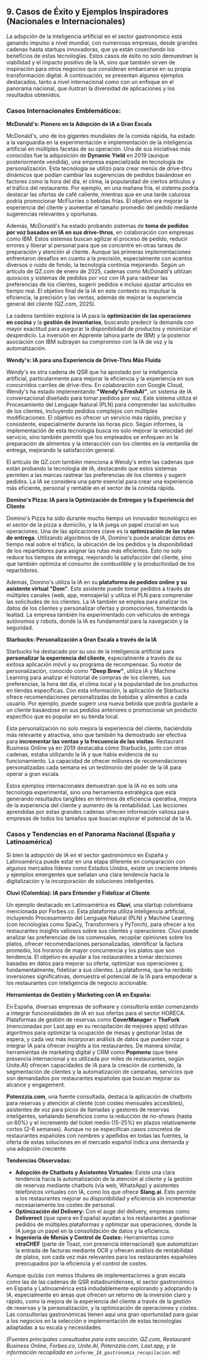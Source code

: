 ## 9. Casos de Éxito y Ejemplos Inspiradores (Nacionales e Internacionales)

La adopción de la inteligencia artificial en el sector gastronómico está ganando impulso a nivel mundial, con numerosas empresas, desde grandes cadenas hasta startups innovadoras, que ya están cosechando los beneficios de estas tecnologías. Estos casos de éxito no solo demuestran la viabilidad y el impacto positivo de la IA, sino que también sirven de inspiración para otros negocios que consideran embarcarse en su propia transformación digital. A continuación, se presentan algunos ejemplos destacados, tanto a nivel internacional como con un enfoque en el panorama nacional, que ilustran la diversidad de aplicaciones y los resultados obtenidos.



### Casos Internacionales Emblemáticos:

**McDonald's: Pionero en la Adopción de IA a Gran Escala**

McDonald's, uno de los gigantes mundiales de la comida rápida, ha estado a la vanguardia en la experimentación e implementación de la inteligencia artificial en múltiples facetas de su operación. Una de sus iniciativas más conocidas fue la adquisición de **Dynamic Yield** en 2019 (aunque posteriormente vendida), una empresa especializada en tecnología de personalización. Esta tecnología se utilizó para crear menús de drive-thru dinámicos que podían cambiar las sugerencias de pedidos basándose en factores como la hora del día, el clima, la popularidad de ciertos artículos y el tráfico del restaurante. Por ejemplo, en una mañana fría, el sistema podría destacar las ofertas de café caliente, mientras que en una tarde calurosa podría promocionar McFlurries o bebidas frías. El objetivo era mejorar la experiencia del cliente y aumentar el tamaño promedio del pedido mediante sugerencias relevantes y oportunas.

Además, McDonald's ha estado probando sistemas de **toma de pedidos por voz basados en IA en sus drive-thrus**, en colaboración con empresas como IBM. Estos sistemas buscan agilizar el proceso de pedido, reducir errores y liberar al personal para que se concentre en otras tareas de preparación y atención al cliente. Aunque las primeras implementaciones enfrentaron desafíos en cuanto a la precisión, especialmente con acentos diversos o ruido de fondo, la tecnología continúa mejorando. Según un artículo de QZ.com de enero de 2025, cadenas como McDonald's utilizan quioscos y sistemas de pedidos por voz con IA para rastrear las preferencias de los clientes, sugerir pedidos e incluso ajustar artículos en tiempo real. El objetivo final de la IA en este contexto es impulsar la eficiencia, la precisión y las ventas, además de mejorar la experiencia general del cliente (QZ.com, 2025).

La cadena también explora la IA para la **optimización de las operaciones en cocina** y la **gestión de inventarios**, buscando predecir la demanda con mayor exactitud para asegurar la disponibilidad de productos y minimizar el desperdicio. La inversión en Apprente (ahora parte de IBM) y la posterior asociación con IBM subrayan su compromiso con la IA de voz y la automatización.

**Wendy's: IA para una Experiencia de Drive-Thru Más Fluida**

Wendy's es otra cadena de QSR que ha apostado por la inteligencia artificial, particularmente para mejorar la eficiencia y la experiencia en sus concurridos carriles de drive-thru. En colaboración con Google Cloud, Wendy's ha estado implementando **"Wendy's FreshAI"**, un sistema de IA conversacional diseñado para tomar pedidos por voz. Este sistema utiliza el Procesamiento del Lenguaje Natural (PLN) para comprender las solicitudes de los clientes, incluyendo pedidos complejos con múltiples modificaciones. El objetivo es ofrecer un servicio más rápido, preciso y consistente, especialmente durante las horas pico. Según informes, la implementación de esta tecnología busca no solo mejorar la velocidad del servicio, sino también permitir que los empleados se enfoquen en la preparación de alimentos y la interacción con los clientes en la ventanilla de entrega, mejorando la satisfacción general.

El artículo de QZ.com también menciona a Wendy's entre las cadenas que están probando la tecnología de IA, destacando que estos sistemas permiten a las marcas rastrear las preferencias de los clientes y sugerir pedidos. La IA se considera una parte esencial para crear una experiencia más eficiente, personal y rentable en el sector de la comida rápida.

**Domino's Pizza: IA para la Optimización de Entregas y la Experiencia del Cliente**

Domino's Pizza ha sido durante mucho tiempo un innovador tecnológico en el sector de la pizza a domicilio, y la IA juega un papel crucial en sus operaciones. Una de las aplicaciones clave es la **optimización de las rutas de entrega**. Utilizando algoritmos de IA, Domino's puede analizar datos en tiempo real sobre el tráfico, la ubicación de los pedidos y la disponibilidad de los repartidores para asignar las rutas más eficientes. Esto no solo reduce los tiempos de entrega, mejorando la satisfacción del cliente, sino que también optimiza el consumo de combustible y la productividad de los repartidores.

Además, Domino's utiliza la IA en su **plataforma de pedidos online y su asistente virtual "Dom"**. Este asistente puede tomar pedidos a través de múltiples canales (web, app, mensajería) y utiliza el PLN para comprender las solicitudes de los clientes. La IA también se emplea para analizar los datos de los clientes y personalizar ofertas y promociones, fomentando la lealtad. La empresa también ha experimentado con vehículos de entrega autónomos y robots, donde la IA es fundamental para la navegación y la seguridad.

**Starbucks: Personalización a Gran Escala a través de la IA**

Starbucks ha destacado por su uso de la inteligencia artificial para **personalizar la experiencia del cliente**, especialmente a través de su exitosa aplicación móvil y su programa de recompensas. Su motor de personalización, conocido como **"Deep Brew"**, utiliza IA y Machine Learning para analizar el historial de compras de los clientes, sus preferencias, la hora del día, el clima local y la popularidad de los productos en tiendas específicas. Con esta información, la aplicación de Starbucks ofrece recomendaciones personalizadas de bebidas y alimentos a cada usuario. Por ejemplo, puede sugerir una nueva bebida que podría gustarle a un cliente basándose en sus pedidos anteriores o promocionar un producto específico que es popular en su tienda local.

Esta personalización no solo mejora la experiencia del cliente, haciéndola más relevante y atractiva, sino que también ha demostrado ser efectiva para **incrementar las ventas y la frecuencia de las visitas**. Restaurant Business Online ya en 2019 destacaba cómo Starbucks, junto con otras cadenas, estaba utilizando la IA y que había evidencia de su funcionamiento. La capacidad de ofrecer millones de recomendaciones personalizadas cada semana es un testimonio del poder de la IA para operar a gran escala.

Estos ejemplos internacionales demuestran que la IA no es solo una tecnología experimental, sino una herramienta estratégica que está generando resultados tangibles en términos de eficiencia operativa, mejora de la experiencia del cliente y aumento de la rentabilidad. Las lecciones aprendidas por estas grandes cadenas ofrecen información valiosa para empresas de todos los tamaños que buscan explorar el potencial de la IA.

### Casos y Tendencias en el Panorama Nacional (España y Latinoamérica)

Si bien la adopción de IA en el sector gastronómico en España y Latinoamérica puede estar en una etapa diferente en comparación con algunos mercados líderes como Estados Unidos, existe un creciente interés y ejemplos emergentes que señalan una clara tendencia hacia la digitalización y la incorporación de soluciones inteligentes.

**Cluvi (Colombia): IA para Entender y Fidelizar al Cliente**

Un ejemplo destacado en Latinoamérica es **Cluvi**, una startup colombiana mencionada por Forbes.co. Esta plataforma utiliza inteligencia artificial, incluyendo Procesamiento del Lenguaje Natural (PLN) y Machine Learning (con tecnologías como SpaCy, Transformers y PyTorch), para ofrecer a los restaurantes insights valiosos sobre sus clientes y operaciones. Cluvi puede analizar las preferencias de los comensales, recopilar opiniones sobre los platos, ofrecer recomendaciones personalizadas, identificar la factura promedio, los horarios de mayor concurrencia y los platos que son tendencia. El objetivo es ayudar a los restaurantes a tomar decisiones basadas en datos para mejorar su oferta, optimizar sus operaciones y, fundamentalmente, fidelizar a sus clientes. La plataforma, que ha recibido inversiones significativas, demuestra el potencial de la IA para empoderar a los restaurantes con inteligencia de negocio accionable.

**Herramientas de Gestión y Marketing con IA en España:**

En España, diversas empresas de software y consultoría están comenzando a integrar funcionalidades de IA en sus ofertas para el sector HORECA. Plataformas de gestión de reservas como **CoverManager** o **TheFork** (mencionadas por Last.app en su recopilación de mejores apps) utilizan algoritmos para optimizar la ocupación de mesas y gestionar listas de espera, y cada vez más incorporan análisis de datos que pueden rozar o integrar IA para ofrecer insights a los restaurantes. De manera similar, herramientas de marketing digital y CRM como **Popmenu** (que tiene presencia internacional y es utilizada por miles de restaurantes, según Unite.AI) ofrecen capacidades de IA para la creación de contenido, la segmentación de clientes y la automatización de campañas, servicios que son demandados por restaurantes españoles que buscan mejorar su alcance y engagement.

**Potenzzia.com**, una fuente consultada, destaca la aplicación de chatbots para reservas y atención al cliente (con costes mensuales accesibles), asistentes de voz para picos de llamadas y gestores de reservas inteligentes, señalando beneficios como la reducción de no-shows (hasta un 60%) y el incremento del ticket medio (15-25%) en plazos relativamente cortos (2-6 semanas). Aunque no se especifican casos concretos de restaurantes españoles con nombres y apellidos en todas las fuentes, la oferta de estas soluciones en el mercado español indica una demanda y una adopción creciente.

**Tendencias Observadas:**

*   **Adopción de Chatbots y Asistentes Virtuales:** Existe una clara tendencia hacia la automatización de la atención al cliente y la gestión de reservas mediante chatbots (vía web, WhatsApp) y asistentes telefónicos virtuales con IA, como los que ofrece **Slang.ai**. Esto permite a los restaurantes mejorar su disponibilidad y eficiencia sin incrementar necesariamente los costes de personal.
*   **Optimización del Delivery:** Con el auge del delivery, empresas como **Deliverect** (que opera en España) ayudan a los restaurantes a gestionar pedidos de múltiples plataformas y optimizar sus operaciones, donde la IA juega un papel en la consolidación de datos y la eficiencia.
*   **Ingeniería de Menús y Control de Costes:** Herramientas como **xtraCHEF** (parte de Toast, con presencia internacional) que automatizan la entrada de facturas mediante OCR y ofrecen análisis de rentabilidad de platos, son cada vez más relevantes para los restaurantes españoles preocupados por la eficiencia y el control de costes.

Aunque quizás con menos titulares de implementaciones a gran escala como las de las cadenas de QSR estadounidenses, el sector gastronómico en España y Latinoamérica está indudablemente explorando y adoptando la IA, especialmente en áreas que ofrecen un retorno de la inversión claro y rápido, como la mejora de la experiencia del cliente a través de la gestión de reservas y la personalización, y la optimización de operaciones y costes. Las consultorías gastronómicas tienen aquí una gran oportunidad para guiar a los negocios en la selección e implementación de estas tecnologías adaptadas a su escala y necesidades.

*(Fuentes principales consultadas para esta sección: QZ.com, Restaurant Business Online, Forbes.co, Unite.AI, Potenzzia.com, Last.app, y la información recopilada en `informe_IA_gastronomia_recopilacion.md`)*


